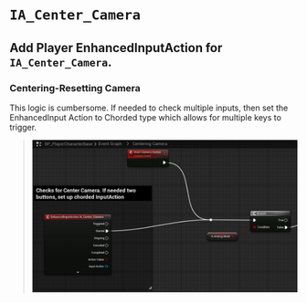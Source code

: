 # `IA_Center_Camera`

## Add Player EnhancedInputAction for `IA_Center_Camera`.

### Centering-Resetting Camera

This logic is cumbersome. If needed to check multiple inputs, then set the EnhancedInput Action to Chorded type which allows for multiple keys to trigger.

> ![image](./../../Images/EnhancedInput_CenterCamera_01.png)